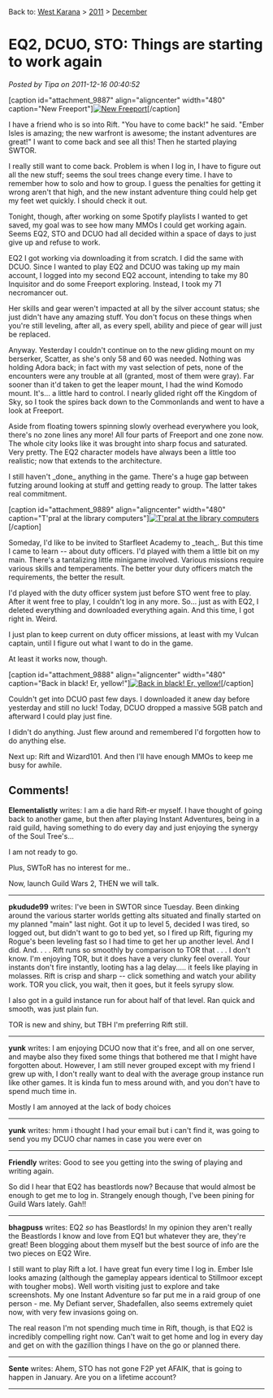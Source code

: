 Back to: [West Karana](/posts/westkarana.md) > [2011](/posts/2011/westkarana.md) > [December](./westkarana.md)
# EQ2, DCUO, STO: Things are starting to work again

*Posted by Tipa on 2011-12-16 00:40:52*

[caption id="attachment\_9887" align="aligncenter" width="480" caption="New Freeport"][![](../../../uploads/2011/12/EverQuest2-2011-12-15-23-07-31-09-480x384.jpg "New Freeport")](../../../uploads/2011/12/EverQuest2-2011-12-15-23-07-31-09.jpg)[/caption]

I have a friend who is so into Rift. "You have to come back!" he said. "Ember Isles is amazing; the new warfront is awesome; the instant adventures are great!" I want to come back and see all this! Then he started playing SWTOR.

I really still want to come back. Problem is when I log in, I have to figure out all the new stuff; seems the soul trees change every time. I have to remember how to solo and how to group. I guess the penalties for getting it wrong aren't that high, and the new instant adventure thing could help get my feet wet quickly. I should check it out.

Tonight, though, after working on some Spotify playlists I wanted to get saved, my goal was to see how many MMOs I could get working again. Seems EQ2, STO and DCUO had all decided within a space of days to just give up and refuse to work.

EQ2 I got working via downloading it from scratch. I did the same with DCUO. Since I wanted to play EQ2 and DCUO was taking up my main account, I logged into my second EQ2 account, intending to take my 80 Inquisitor and do some Freeport exploring. Instead, I took my 71 necromancer out.

Her skills and gear weren't impacted at all by the silver account status; she just didn't have any amazing stuff. You don't focus on these things when you're still leveling, after all, as every spell, ability and piece of gear will just be replaced.

Anyway. Yesterday I couldn't continue on to the new gliding mount on my berserker, Scatter, as she's only 58 and 60 was needed. Nothing was holding Adora back; in fact with my vast selection of pets, none of the encounters were any trouble at all (granted, most of them were gray). Far sooner than it'd taken to get the leaper mount, I had the wind Komodo mount. It's... a little hard to control. I nearly glided right off the Kingdom of Sky, so I took the spires back down to the Commonlands and went to have a look at Freeport.

Aside from floating towers spinning slowly overhead everywhere you look, there's no zone lines any more! All four parts of Freeport and one zone now. The whole city looks like it was brought into sharp focus and saturated. Very pretty. The EQ2 character models have always been a little too realistic; now that extends to the architecture.

I still haven't \_done\_ anything in the game. There's a huge gap between futzing around looking at stuff and getting ready to group. The latter takes real commitment.

[caption id="attachment\_9889" align="aligncenter" width="480" caption="T'pral at the library computers"][![](../../../uploads/2011/12/GameClient-2011-12-16-00-32-17-17-480x384.jpg "T'pral at the library computers")](../../../uploads/2011/12/GameClient-2011-12-16-00-32-17-17.jpg)[/caption]

Someday, I'd like to be invited to Starfleet Academy to \_teach\_. But this time I came to learn -- about duty officers. I'd played with them a little bit on my main. There's a tantalizing little minigame involved. Various missions require various skills and temperaments. The better your duty officers match the requirements, the better the result.

I'd played with the duty officer system just before STO went free to play. After it went free to play, I couldn't log in any more. So... just as with EQ2, I deleted everything and downloaded everything again. And this time, I got right in. Weird.

I just plan to keep current on duty officer missions, at least with my Vulcan captain, until I figure out what I want to do in the game.

At least it works now, though.

[caption id="attachment\_9888" align="aligncenter" width="480" caption="Back in black! Er, yellow!"][![](../../../uploads/2011/12/Fullscreen-capture-12152011-114054-PM-480x385.jpg "Back in black! Er, yellow!")](../../../uploads/2011/12/Fullscreen-capture-12152011-114054-PM.jpg)[/caption]

Couldn't get into DCUO past few days. I downloaded it anew day before yesterday and still no luck! Today, DCUO dropped a massive 5GB patch and afterward I could play just fine.

I didn't do anything. Just flew around and remembered I'd forgotten how to do anything else.

Next up: Rift and Wizard101. And then I'll have enough MMOs to keep me busy for awhile.
## Comments!

**Elementalistly** writes: I am a die hard Rift-er myself. I have thought of going back to another game, but then after playing Instant Adventures, being in a raid guild, having something to do every day and just enjoying the synergy of the Soul Tree's...

I am not ready to go. 

Plus, SWToR has no interest for me..

Now, launch Guild Wars 2, THEN we will talk.

---

**pkudude99** writes: I've been in SWTOR since Tuesday. Been dinking around the various starter worlds getting alts situated and finally started on my planned "main" last night. Got it up to level 5, decided I was tired, so logged out, but didn't want to go to bed yet, so I fired up Rift, figuring my Rogue's been leveling fast so I had time to get her up another level. And I did. And. . . . Rift runs so smoothly by comparison to TOR that . . . I don't know. I'm enjoying TOR, but it does have a very clunky feel overall. Your instants don't fire instantly, looting has a lag delay..... it feels like playing in molasses. Rift is crisp and sharp -- click something and watch your ability work. TOR you click, you wait, then it goes, but it feels syrupy slow.

I also got in a guild instance run for about half of that level. Ran quick and smooth, was just plain fun.

TOR is new and shiny, but TBH I'm preferring Rift still.

---

**yunk** writes: I am enjoying DCUO now that it's free, and all on one server, and maybe also they fixed some things that bothered me that I might have forgotten about. However, I am still never grouped except with my friend I grew up with, I don't really want to deal with the average group instance run like other games. It is kinda fun to mess around with, and you don't have to spend much time in.

Mostly I am annoyed at the lack of body choices

---

**yunk** writes: hmm i thought I had your email but i can't find it, was going to send you my DCUO char names in case you were ever on

---

**Friendly** writes: Good to see you getting into the swing of playing and writing again.

So did I hear that EQ2 has beastlords now? Because that would almost be enough to get me to log in. Strangely enough though, I've been pining for Guild Wars lately. Gah!!

---

**bhagpuss** writes: EQ2 *so* has Beastlords! In my opinion they aren't really the Beastlords I know and love from EQ1 but whatever they are, they're great! Been blogging about them myself but the best source of info are the two pieces on EQ2 Wire.

I still want to play Rift a lot. I have great fun every time I log in. Ember Isle looks amazing (although the gameplay appears identical to Stillmoor except with tougher mobs). Well worth visiting just to explore and take screenshots. My one Instant Adventure so far put me in a raid group of one person - me. My Defiant server, Shadefallen, also seems extremely quiet now, with very few invasions going on.

The real reason I'm not spending much time in Rift, though, is that EQ2 is incredibly compelling right now. Can't wait to get home and log in every day and get on with the gazillion things I have on the go or planned there.

---

**Sente** writes: Ahem, STO has not gone F2P yet AFAIK, that is going to happen in January. Are you on a lifetime account?

---

